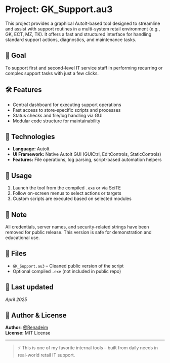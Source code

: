 # Project: GK_Support.au3

This project provides a graphical AutoIt-based tool designed to streamline and assist with support routines in a multi-system retail environment (e.g., GK, ECT, MZ, TK). It offers a fast and structured interface for handling standard support actions, diagnostics, and maintenance tasks.

## 🧠 Goal
To support first and second-level IT service staff in performing recurring or complex support tasks with just a few clicks.

## 🛠️ Features
- Central dashboard for executing support operations
- Fast access to store-specific scripts and processes
- Status checks and file/log handling via GUI
- Modular code structure for maintainability

## 🔧 Technologies
- **Language:** AutoIt
- **UI Framework:** Native AutoIt GUI (GUICtrl, EditControls, StaticControls)
- **Features:** File operations, log parsing, script-based automation helpers

## 🚀 Usage
1. Launch the tool from the compiled `.exe` or via SciTE
2. Follow on-screen menus to select actions or targets
3. Custom scripts are executed based on selected modules

## 🔐 Note
All credentials, server names, and security-related strings have been removed for public release. This version is safe for demonstration and educational use.

## 📁 Files
- `GK_Support.au3` – Cleaned public version of the script
- Optional compiled `.exe` (not included in public repo)

## 📅 Last updated
*April 2025*

## 👤 Author & License
**Author:** [@Renadeim](https://github.com/Renadeim)  
**License:** MIT License

---

> ⚡ This is one of my favorite internal tools – built from daily needs in real-world retail IT support.


